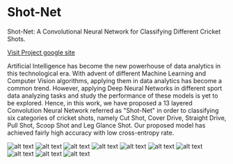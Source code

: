 # Shot-Net
Shot-Net: A Convolutional Neural Network for Classifying Different Cricket Shots.

[Visit Project google site](https://sites.google.com/diu.edu.bd/shotnet)


Artificial Intelligence has become the new powerhouse of data analytics in this technological era. With advent of different Machine Learning and Computer Vision algorithms, applying them in data analytics has become a common trend. However, applying Deep Neural Networks in different sport data analyzing tasks and study the performance of these models is yet to be explored. Hence, in this work, we have proposed a 13 layered Convolution Neural Network referred as "Shot-Net" in order to classifying six categories of cricket shots, namely Cut Shot, Cover Drive, Straight Drive, Pull Shot, Scoop Shot and Leg Glance Shot. Our proposed model has achieved fairly high accuracy with low cross-entropy rate. 

![alt text](https://github.com/shakirul15-311/Shot-Net/blob/master/images/Shot-Net-Paper-01.jpg)
![alt text](https://github.com/shakirul15-311/Shot-Net/blob/master/images/Shot-Net-Paper-02.jpg)
![alt text](https://github.com/shakirul15-311/Shot-Net/blob/master/images/Shot-Net-Paper-03.jpg)
![alt text](https://github.com/shakirul15-311/Shot-Net/blob/master/images/Shot-Net-Paper-04.jpg)
![alt text](https://github.com/shakirul15-311/Shot-Net/blob/master/images/Shot-Net-Paper-05.jpg)
![alt text](https://github.com/shakirul15-311/Shot-Net/blob/master/images/Shot-Net-Paper-06.jpg)
![alt text](https://github.com/shakirul15-311/Shot-Net/blob/master/images/Shot-Net-Paper-07.jpg)
![alt text](https://github.com/shakirul15-311/Shot-Net/blob/master/images/Shot-Net-Paper-08.jpg)
![alt text](https://github.com/shakirul15-311/Shot-Net/blob/master/images/Shot-Net-Paper-09.jpg)
![alt text](https://github.com/shakirul15-311/Shot-Net/blob/master/images/Shot-Net-Paper-10.jpg)


<pdf-viewer src="https://github.com/shakirul15-311/Shot-Net/blob/master/Shot-Net-Paper.pdf" width="640"></pdf-viewer>

